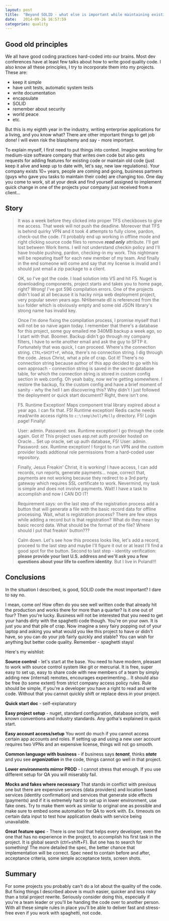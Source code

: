 ```yaml
---
layout: post
title:  "Beyond SOLID - what else is important while maintaining existing enterprise systems?"
date:   2014-09-26 16:57:59
categories: quality
---
```


Good old principles
--------------
We all have good coding practices hard-coded into our brains. Most dev conferences have at least few talks about how to write good quality code. I also know all these principles, I try to incorporate them into my projects. These are:

* keep it simple
* have unit tests, automatic system tests
* write documentation
* encapsulate
* SOLID
* remember about security
* world peace
* etc.

But this is my eighth year in the industry, writing enterprise applications for a living, and you know what? There are other important things to get job done! I will even risk the blasphemy and say - more important.

To explain myself, I first need to put things into context. Imagine working for medium-size software company that writes own code but also gets requests for adding features for existing code or maintain old code (just keep it alive and keep up to date with, let's say, new law regulations). Your company exists 10+ years, people are coming and going, business partners (guys who gave you tasks to maintain their code) are changing too. One day you come to work, sit at your desk and find yourself assigned to implement quick change in one of the projects your company just received from a client...

Story
-------------
> It was a week before they clicked into proper TFS checkboxes to give me access. That week will not push the deadline. Moreover that TFS is behind quirky VPN and it took 4 attempts to fully clone, pardon, check-out the code. I'll probably end up working in offline mode and right clicking source code files to remove ___read only___ attribute. I'll get lost between Work Items. I will not understand checkin policy and I'll have trouble pushing, pardon, checking-in my work. This nightmare will be repeating itself for each new member of my team. And finally in the end someone will come and say that my license is invalid and I should just email a zip package to a client.

> OK, so I've got the code. I load solution into VS and hit F5. Nuget is downloading components, project starts and takes you to home page, right? Wrong! I've got 596 compilation errors. One of the projects didn't load at all because it is hacky ninja web deployment project, very popular seven years ago. NHibernate dll is referenced from the `bin` folder which is obviously empty and some old JSON library's strong name has invalid key.

> Once I'm done fixing the compilation process, I promise myself that I will not be so naive again today. I remember that there's a database for this project, some guy emailed me 340MB backup a week ago, so I start with that. Boomer. Backup didn't go through my company filters, I have to write another email and ask the guy to SFTP it. Fortunately that was quick, I can proceed. Where's the connection string. `CTRL+SHIFT+F`, whoa, there's no connection string. I dig through the code. Jesus Christ, what a pile of crap. Got it! There's no connection string because author of this app decided to go with his own approach - connection string is saved in the secret database table, for which the connection string is stored in custom config section in web.config. Oh yeah baby, now we're getting somewhere. I restore the backup, fix the custom config and have a brief moment of sanity - why the hell I am discovering this? Why didn't I just followed the deployment or quick start document? Right, there isn't one.

> F5. Runtime Exception! Maps component trial library expired about a year ago. I can fix that. F5! Runtime exception! Redis cache needs read/write access rights to `c:\temp\hollyMolly` directory. F5! Login page! Finally!

> User: admin. Password: sex. Runtime exception! I go through the code again. Got it! This project uses asp.net auth provider hosted on Oracle... Set up oracle, set up auth database, F5! User: admin. Password: sex. Runtime exception! I forgot to run VPN and the custom provider loads addtional role permissions from a hard-coded user repository.

> Finally, Jesus Freakin' Christ, it is working! I have access, I can add records, run reports, generate payments... nope, correct that, payments are not working because they redirect to a 3rd party gateway which requires SSL certificate to work. Nevermind, my task is simple and does not involve payments. Wait! I have a task to accomplish and now I CAN DO IT!

> Requirement says: on the last step of the registration process add a button that will generate a file with the basic record data for offline processing. Wait, what is registration process? There are few steps while adding a record but is that registration? What do they mean by basic record data. What should be the format of the file? Where should I put that freakin' button???

> Calm down. Let's see how this process looks like, let's add a record, proceed to the last step and maybe I'll figure it out or at least I'll find a good spot for the button. Second to last step - identity verification: __please provide your last U.S. address and we'll ask you a few questions about your life to confirm identity__. But I live in Poland!!!

Conclusions
-------------
In the situation I described, is good, SOLID code the most important? I dare to say no.

I mean, come on! How often do you see well written code that already hit the production and works there for more than a quarter? Is it one out of four? Then you're lucky. Business will not be interested that you need to get your hands dirty with the spaghetti code though. You're on your own. It is just you and that pile of crap. Now imagine a sexy fairy popping out of your laptop and asking you what would you like this project to have or didn't have, so you can do your job fairly quickly and stable? You can wish for anything but better code quality. Remember - spaghetti stays!

Here's my wishlist:

__Source control__ - let's start at the base. You need to have modern, pleasant to work with source control system like git or mercurial. It is free, super easy to set up, easy to share code with new members of a team by simply adding new (internal) remotes, encourages experimenting... It should also be free (to some extent) from strict company access policy rules. Rule should be simple, if you're a developer you have a right to read and write code. Without that you cannot quickly shift or replace devs in your project.

__Quick start doc__ - self-explanatory

__Easy project setup__ - nuget, standard configuration, database scripts, well known conventions and industry standards. Any gotha's explained in quick start.

__Easy account access/setup__ You wont do much if you cannot access certain app accounts and roles. If setting up and using a new user account requires two VPNs and an expensive license, things will not go smooth.

__Common language with business__ - if business says ___tenant___, thinks ___state___ and you see ___organization___ in the code, things cannot go well in that project.

__Lower environments mirror PROD__ - I cannot stress that enough. If you use different setup for QA you will miserably fail.

__Mocks and fakes where necessary__ That stands in conflict with previous one but there are expensive services (data providers) and location based services (identity confirmation) and services that generate side effects (payments) and if it is extremely hard to set up in lower environment, use fake ones. Try to make them work as similar to original one as possible and make sure to embed some automation for QA to work with. Ex. timeouts on certain data input to test how application deals with service being unavailable.

__Great feature spec__ - There is one tool that helps every developer, even the one that has no experience in the project, to accomplish his first task in the project. It is global search (ctrl+shift+F). But one has to search for something! The more detailed the spec, the better chance that implementation will be correct. Spec need to contain before and after, acceptance criteria, some simple acceptance tests, screen shots.

Summary
-----------
For some projects you probably can't do a lot about the quality of the code. But fixing things I described above is much easier, quicker and less risky than a total project rewrite. Seriously consider doing this, especially if you're a team leader or you'll be handing the code over to another person. With all these simple rules in place you'll be able to deliver fast and stress-free even if you work with spaghetti, not code.
